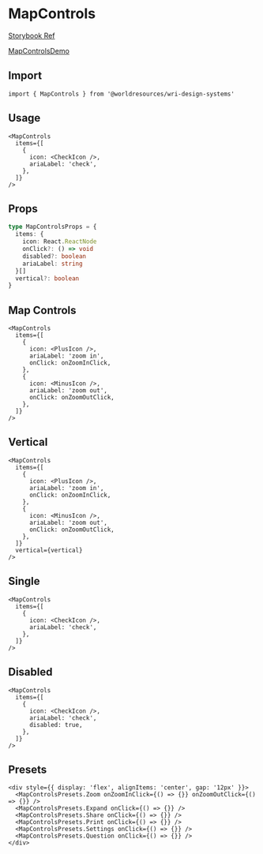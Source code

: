# MapControls

[Storybook Ref](https://wri.github.io/wri-design-systems/?path=/docs/forms-buttons-map-controls--docs)

[MapControlsDemo](https://github.com/wri/wri-design-systems/tree/main/src/components/Forms/Buttons/MapControls/MapControlsDemo.tsx)

## Import

```tsx
import { MapControls } from '@worldresources/wri-design-systems'
```

## Usage

```tsx
<MapControls
  items={[
    {
      icon: <CheckIcon />,
      ariaLabel: 'check',
    },
  ]}
/>
```

## Props

```ts
type MapControlsProps = {
  items: {
    icon: React.ReactNode
    onClick?: () => void
    disabled?: boolean
    ariaLabel: string
  }[]
  vertical?: boolean
}
```

## Map Controls

```tsx
<MapControls
  items={[
    {
      icon: <PlusIcon />,
      ariaLabel: 'zoom in',
      onClick: onZoomInClick,
    },
    {
      icon: <MinusIcon />,
      ariaLabel: 'zoom out',
      onClick: onZoomOutClick,
    },
  ]}
/>
```

## Vertical

```tsx
<MapControls
  items={[
    {
      icon: <PlusIcon />,
      ariaLabel: 'zoom in',
      onClick: onZoomInClick,
    },
    {
      icon: <MinusIcon />,
      ariaLabel: 'zoom out',
      onClick: onZoomOutClick,
    },
  ]}
  vertical={vertical}
/>
```

## Single

```tsx
<MapControls
  items={[
    {
      icon: <CheckIcon />,
      ariaLabel: 'check',
    },
  ]}
/>
```

## Disabled

```tsx
<MapControls
  items={[
    {
      icon: <CheckIcon />,
      ariaLabel: 'check',
      disabled: true,
    },
  ]}
/>
```

## Presets

```tsx
<div style={{ display: 'flex', alignItems: 'center', gap: '12px' }}>
  <MapControlsPresets.Zoom onZoomInClick={() => {}} onZoomOutClick={() => {}} />
  <MapControlsPresets.Expand onClick={() => {}} />
  <MapControlsPresets.Share onClick={() => {}} />
  <MapControlsPresets.Print onClick={() => {}} />
  <MapControlsPresets.Settings onClick={() => {}} />
  <MapControlsPresets.Question onClick={() => {}} />
</div>
```
